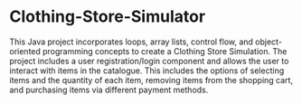 # Clothing-Store-Simulator

This Java project incorporates loops, array lists, control flow, and object-oriented programming concepts to create
a Clothing Store Simulation. The project includes a user registration/login component and allows the user to interact
with items in the catalogue. This includes the options of selecting items and the quantity of each item, removing items from
the shopping cart, and purchasing items via different payment methods.
